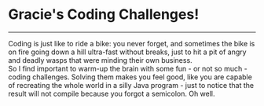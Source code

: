 # Gracie's Coding Challenges!
<hr>
Coding is just like to ride a bike: you never forget, and sometimes the bike is on fire going down a hill ultra-fast without breaks, just to hit a pit of angry and deadly wasps that were minding their own business.
<br>
So I find important to warm-up the brain with some fun - or not so much - coding challenges. Solving them makes you feel good, like you are capable of recreating the whole world in a silly Java program - just to notice that the result will not compile because you forgot a semicolon. Oh well.   